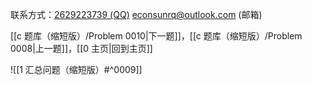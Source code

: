 联系方式：<a href="https://qm.qq.com/q/iA1sKuakak">2629223739 (QQ)</a> <a href="mailto:econsunrq@outlook.com">econsunrq@outlook.com (邮箱)</a>

[[c 题库（缩短版）/Problem 0010|下一题]]，[[c 题库（缩短版）/Problem 0008|上一题]]，[[0 主页|回到主页]]

![[1 汇总问题（缩短版）#^0009]]